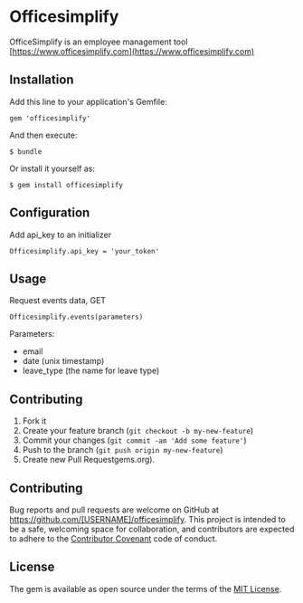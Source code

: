 # Officesimplify

OfficeSimplify is an employee management tool [https://www.officesimplify.com](https://www.officesimplify.com)

## Installation

Add this line to your application's Gemfile:

    gem 'officesimplify'

And then execute:

    $ bundle

Or install it yourself as:

    $ gem install officesimplify

## Configuration

Add api_key to an initializer

    Officesimplify.api_key = 'your_token'


## Usage

Request events data, GET

    Officesimplify.events(parameters)

Parameters:
  - email
  - date (unix timestamp)
  - leave_type (the name for leave type)

## Contributing

1. Fork it
2. Create your feature branch (`git checkout -b my-new-feature`)
3. Commit your changes (`git commit -am 'Add some feature'`)
4. Push to the branch (`git push origin my-new-feature`)
5. Create new Pull Requestgems.org).

## Contributing

Bug reports and pull requests are welcome on GitHub at https://github.com/[USERNAME]/officesimplify. This project is intended to be a safe, welcoming space for collaboration, and contributors are expected to adhere to the [Contributor Covenant](http://contributor-covenant.org) code of conduct.


## License

The gem is available as open source under the terms of the [MIT License](http://opensource.org/licenses/MIT).

